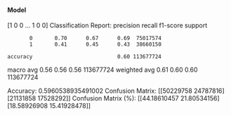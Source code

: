 #### Model
[1 0 0 ... 1 0 0]
Classification Report:
              precision    recall  f1-score   support

           0       0.70      0.67      0.69  75017574
           1       0.41      0.45      0.43  38660150

    accuracy                           0.60 113677724
   macro avg       0.56      0.56      0.56 113677724
weighted avg       0.61      0.60      0.60 113677724

Accuracy: 0.5960538935491002
Confusion Matrix:
[[50229758 24787816]
 [21131858 17528292]]
Confusion Matrix (%):
[[44.18610457 21.80534156]
 [18.58926908 15.41928478]]
